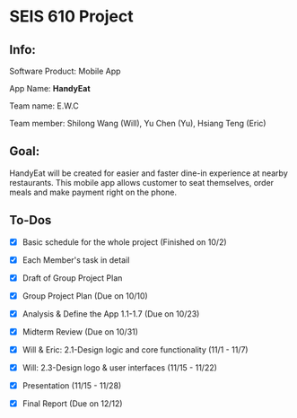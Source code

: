  # SEIS 610 Project

## Info:

Software Product:
Mobile App

App Name:
**HandyEat**

Team name: E.W.C

Team member: 
Shilong Wang (Will), Yu Chen (Yu), Hsiang Teng (Eric)

## Goal:

   HandyEat will be created for easier and faster dine-in experience at nearby restaurants. This mobile app allows customer to seat themselves, order meals and make payment right on the phone. 
  
## To-Dos

- [x] Basic schedule for the whole project (Finished on 10/2)
- [x] Each Member's task in detail
- [x] Draft of Group Project Plan
- [x] Group Project Plan (Due on 10/10)
- [x] Analysis & Define the App 1.1-1.7 (Due on 10/23)
- [x] Midterm Review (Due on 10/31)
- [x] Will & Eric: 2.1-Design logic and core functionality (11/1 - 11/7)
- [x] Will: 2.3-Design logo & user interfaces (11/15 - 11/22)
- [x] Presentation (11/15 - 11/28)
- [x] Final Report (Due on 12/12)



